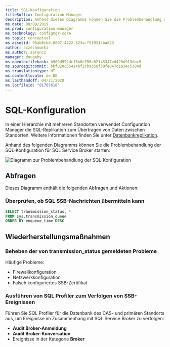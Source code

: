 ```yaml
---
title: SQL-Konfiguration
titleSuffix: Configuration Manager
description: Anhand dieses Diagramms können Sie die Problembehandlung der SQL-Konfiguration für Configuration Manager starten.
ms.date: 08/09/2019
ms.prod: configuration-manager
ms.technology: configmgr-core
ms.topic: conceptual
ms.assetid: 95ab8cbd-0807-4422-823a-f5f9314ba623
author: aczechowski
ms.author: aaroncz
manager: dougeby
ms.openlocfilehash: b909d992dc16b6e786c62143347ed420d913dbc5
ms.sourcegitcommit: bbf820c35414bf2cba356f30fe047c1a34c5384d
ms.translationtype: HT
ms.contentlocale: de-DE
ms.lasthandoff: 04/21/2020
ms.locfileid: "81707618"
---
```

# <a name="sql-configuration"></a>SQL-Konfiguration

In einer Hierarchie mit mehreren Standorten verwendet Configuration Manager die SQL-Replikation zum Übertragen von Daten zwischen Standorten. Weitere Informationen finden Sie unter [Datenbankreplikation](../../../plan-design/hierarchy/database-replication.md).

Anhand des folgenden Diagramms können Sie die Problembehandlung der SQL-Konfiguration für SQL Service Broker starten:

![Diagramm zur Problembehandlung der SQL-Konfiguration](media/sql-configuration.svg)

## <a name="queries"></a>Abfragen

Dieses Diagramm enthält die folgenden Abfragen und Aktionen:

### <a name="check-if-sql-can-deliver-ssb-messages"></a>Überprüfen, ob SQL SSB-Nachrichten übermitteln kann

```sql
SELECT transmission_status, *
FROM sys.transmission_queue
ORDER BY enqueue_time DESC
```

## <a name="remediation-actions"></a>Wiederherstellungsmaßnahmen

### <a name="remediate-the-issues-reported-from-transmission_status"></a>Beheben der von transmission_status gemeldeten Probleme

Häufige Probleme:

- Firewallkonfiguration
- Netzwerkkonfiguration
- Falsch konfiguriertes SSB-Zertifikat

### <a name="run-sql-profiler-to-trace-ssb-events"></a>Ausführen von SQL Profiler zum Verfolgen von SSB-Ereignissen

Führen Sie SQL Profiler für die Datenbank des CAS- und primären Standorts aus, um Ereignisse im Zusammenhang mit SQL Service Broker zu verfolgen:

- **Audit Broker-Anmeldung**
- **Audit Broker-Konversation**
- Ereignisse in der Kategorie **Broker**
